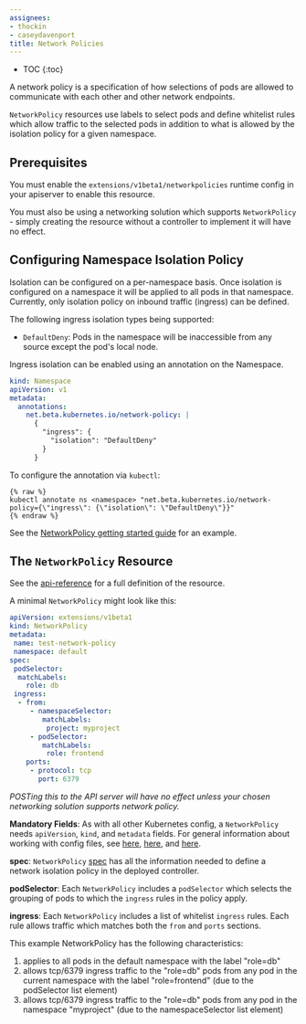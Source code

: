 ```yaml
---
assignees:
- thockin
- caseydavenport
title: Network Policies
---
```


* TOC
{:toc}

A network policy is a specification of how selections of pods are allowed to communicate with each other and other network endpoints.

`NetworkPolicy` resources use labels to select pods and define whitelist rules which allow traffic to the selected pods in addition to what is allowed by the isolation policy for a given namespace.

## Prerequisites

You must enable the `extensions/v1beta1/networkpolicies` runtime config in your apiserver to enable this resource.

You must also be using a networking solution which supports `NetworkPolicy` - simply creating the
resource without a controller to implement it will have no effect.

## Configuring Namespace Isolation Policy

Isolation can be configured on a per-namespace basis.  Once isolation is configured on a namespace it will be applied to all pods in that namespace. Currently, only isolation policy on inbound traffic (ingress) can be defined.

The following ingress isolation types being supported:

- `DefaultDeny`: Pods in the namespace will be inaccessible from any source except the pod's local node.

Ingress isolation can be enabled using an annotation on the Namespace.

```yaml
kind: Namespace
apiVersion: v1
metadata:
  annotations:
    net.beta.kubernetes.io/network-policy: |
      {
        "ingress": {
          "isolation": "DefaultDeny"
        }
      }
```

To configure the annotation via `kubectl`:

```shell
{% raw %}
kubectl annotate ns <namespace> "net.beta.kubernetes.io/network-policy={\"ingress\": {\"isolation\": \"DefaultDeny\"}}"
{% endraw %}
```

See the [NetworkPolicy getting started guide](/docs/getting-started-guides/network-policy/walkthrough) for an example.

## The `NetworkPolicy` Resource

See the [api-reference](/docs/api-reference/extensions/v1beta1/definitions/#_v1beta1_networkpolicy) for a full definition of the resource.

A minimal `NetworkPolicy` might look like this:

```yaml
apiVersion: extensions/v1beta1
kind: NetworkPolicy
metadata:
 name: test-network-policy
 namespace: default
spec:
 podSelector:
  matchLabels:
    role: db
 ingress:
  - from:
     - namespaceSelector:
        matchLabels:
         project: myproject
     - podSelector:
        matchLabels:
         role: frontend
    ports:
     - protocol: tcp
       port: 6379
```

*POSTing this to the API server will have no effect unless your chosen networking solution supports network policy.*

__Mandatory Fields__: As with all other Kubernetes config, a `NetworkPolicy` needs `apiVersion`, `kind`, and `metadata` fields.  For general information about working with config files, see [here](/docs/user-guide/simple-yaml), [here](/docs/user-guide/configuring-containers), and [here](/docs/user-guide/working-with-resources).

__spec__: `NetworkPolicy` [spec](https://github.com/kubernetes/kubernetes/tree/{{page.githubbranch}}/docs/devel/api-conventions.md#spec-and-status) has all the information needed to define a network isolation policy in the deployed controller.

__podSelector__: Each `NetworkPolicy` includes a `podSelector` which selects the grouping of pods to which the `ingress` rules in the policy apply.

__ingress__: Each `NetworkPolicy` includes a list of whitelist `ingress` rules.  Each rule allows traffic which matches both the `from` and `ports` sections.

This example NetworkPolicy has the following characteristics:

1. applies to all pods in the default namespace with the label "role=db"
2. allows tcp/6379 ingress traffic to the "role=db" pods from any pod in the current namespace with the label "role=frontend" (due to the podSelector list element)
3. allows tcp/6379 ingress traffic to the "role=db" pods from any pod in the namespace "myproject" (due to the namespaceSelector list element)

